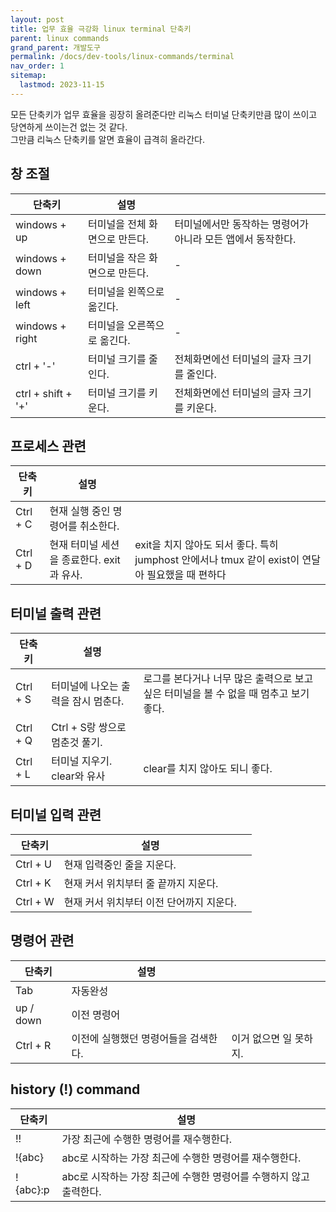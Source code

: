 ```yaml
---
layout: post
title: 업무 효율 극강화 linux terminal 단축키
parent: linux commands
grand_parent: 개발도구
permalink: /docs/dev-tools/linux-commands/terminal
nav_order: 1
sitemap:
  lastmod: 2023-11-15
---
```


모든 단축키가 업무 효율을 굉장히 올려준다만 리눅스 터미널 단축키만큼 많이 쓰이고 당연하게 쓰이는건 없는 것 같다.  
그만큼 리눅스 단축키를 알면 효율이 급격히 올라간다.

## 창 조절

| 단축키                | 설명                |                                   |
|--------------------|-------------------|-----------------------------------|
| windows + up       | 터미널을 전체 화면으로 만든다. | 터미널에서만 동작하는 명령어가 아니라 모든 앱에서 동작한다. |
| windows + down     | 터미널을 작은 화면으로 만든다. | -                                 |
| windows + left     | 터미널을 왼쪽으로 옮긴다.    | -                                 |
| windows + right    | 터미널을 오른쪽으로 옮긴다.   | -                                 |
| ctrl + '-'         | 터미널 크기를 줄인다.      | 전체화면에선 터미널의 글자 크기를 줄인다.           |
| ctrl + shift + '+' | 터미널 크기를 키운다.      | 전체화면에선 터미널의 글자 크기를 키운다.           |


## 프로세스 관련

| 단축키      | 설명 |                                                                    |
|----------|----|--------------------------------------------------------------------|
| Ctrl + C | 현재 실행 중인 명령어를 취소한다.   |                                                                    |
| Ctrl + D | 현재 터미널 세션을 종료한다. exit과 유사.   | exit을 치지 않아도 되서 좋다. 특히 jumphost 안에서나 tmux 같이 exist이 연달아 필요했을 때 편하다 |


## 터미널 출력 관련

| 단축키        | 설명                    |                                                   |
|------------|-----------------------|---------------------------------------------------|
| Ctrl + S   | 터미널에 나오는 출력을 잠시 멈춘다.  | 로그를 본다거나 너무 많은 출력으로 보고싶은 터미널을 볼 수 없을 때 멈추고 보기 좋다. |
| Ctrl + Q   | Ctrl + S랑 쌍으로 멈춘것 풀기. |                                                   |
| Ctrl + L   | 터미널 지우기. clear와 유사    | clear를 치지 않아도 되니 좋다.                              |


## 터미널 입력 관련

| 단축키       | 설명                      |   |
|-----------|-------------------------|---|
| Ctrl + U  | 현재 입력중인 줄을 지운다.         |   |
| Ctrl + K  | 현재 커서 위치부터 줄 끝까지 지운다.   |   |
| Ctrl + W  | 현재 커서 위치부터 이전 단어까지 지운다. |   |

## 명령어 관련

| 단축키       | 설명                   |               |
|-----------|----------------------|---------------|
| Tab       | 자동완성                 |               |
| up / down | 이전 명령어               |               |
| Ctrl + R  | 이전에 실행했던 명령어들을 검색한다. | 이거 없으면 일 못하지. |

## history (!) command

| 단축키       | 설명                                      |               |
|-----------|-----------------------------------------|---|
| !!        | 가장 최근에 수행한 명령어를 재수행한다.                  |   |
| !{abc}    | abc로 시작하는 가장 최근에 수행한 명령어를 재수행한다.        |   |
| !{abc}:p  | abc로 시작하는 가장 최근에 수행한 명령어를 수행하지 않고 출력한다. |   |
